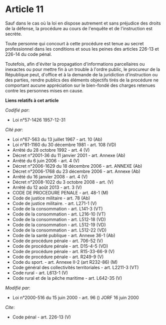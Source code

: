 # Article 11

Sauf dans le cas où la loi en dispose autrement et sans préjudice des droits de la défense, la procédure au cours de
l'enquête et de l'instruction est secrète. 

Toute personne qui concourt à cette procédure est tenue au secret professionnel dans les conditions et sous les peines des
articles 226-13 et 226-14 du code pénal. 

Toutefois, afin d'éviter la propagation d'informations parcellaires ou inexactes ou pour mettre fin à un trouble à l'ordre
public, le procureur de la République peut, d'office et à la demande de la juridiction d'instruction ou des parties, rendre
publics des éléments objectifs tirés de la procédure ne comportant aucune appréciation sur le bien-fondé des charges retenues
contre les personnes mises en cause.

**Liens relatifs à cet article**

_Codifié par_:

  - Loi n°57-1426 1957-12-31

_Cité par_:

  - Loi n°67-563 du 13 juillet 1967 - art. 10 (Ab)
  - Loi n°81-1160 du 30 décembre 1981 - art. 108 (VD)
  - Arrêté du 28 octobre 1992 - art. 4 (V)
  - Décret n°2001-36 du 11 janvier 2001 - art. Annexe (Ab)
  - Arrêté du 6 juin 2006 - art. 4 (V)
  - Décret n°2006-1629 du 18 décembre 2006 - art. ANNEXE (Ab)
  - Décret n°2006-1768 du 23 décembre 2006 - art. Annexe (Ab)
  - Arrêté du 16 janvier 2008 - art. 4 (V)
  - Décret n°2008-1022 du 3 octobre 2008 - art. (V)
  - Arrêté du 12 août 2013 - art. 3 (V)
  - CODE DE PROCEDURE PENALE - art. 48-1 (M)
  - Code de justice militaire - art. 78 (Ab)
  - Code de justice militaire. - art. L271-1 (V)
  - Code de la consommation - art. L141-3 (VT)
  - Code de la consommation - art. L216-10 (VT)
  - Code de la consommation - art. L512-18 (VD)
  - Code de la consommation - art. L512-19 (VD)
  - Code de la consommation - art. L512-22 (VD)
  - Code de la santé publique - art. Annexe 36-1 (Ab)
  - Code de procédure pénale - art. 706-52 (V)
  - Code de procédure pénale - art. D15-4-5 (VD)
  - Code de procédure pénale - art. R15-33-66-9 (V)
  - Code de procédure pénale - art. R249-9 (V)
  - Code du sport. - art. Annexe II-2 (art R232-86) (M)
  - Code général des collectivités territoriales - art. L2211-3 (VT)
  - Code rural - art. L613-1 (V)
  - Code rural et de la pêche maritime - art. L642-35 (V)

_Modifié par_:

  - Loi n°2000-516 du 15 juin 2000 - art. 96 () JORF 16 juin 2000

_Cite_:

  - Code pénal - art. 226-13 (V)
